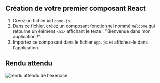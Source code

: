 ## Création de votre premier composant React

1. Créez un fichier `Welcome.js`.
2. Dans ce fichier, créez un composant fonctionnel nommé `Welcome` qui retourne un élément `<h1>` affichant le texte : "Bienvenue dans mon application !".
3. Importez ce composant dans le fichier `App.js` et affichez-le dans l'application.

## Rendu attendu

<img src="../img/rendu_exo_4_1.png" alt="rendu attendu de l'exercice">